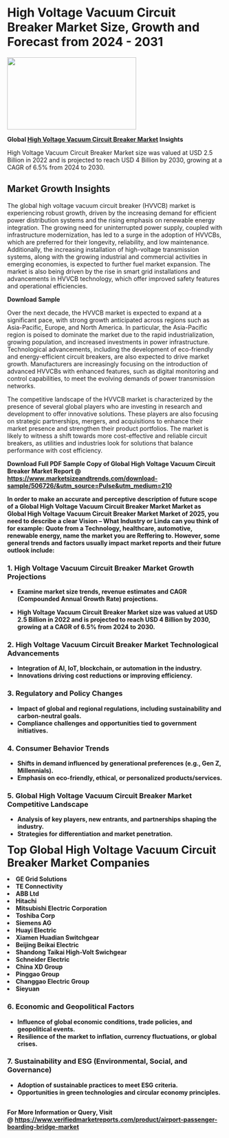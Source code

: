 <H1>High Voltage Vacuum Circuit Breaker Market Size, Growth and Forecast from 2024 - 2031</H1><img class="aligncenter size-medium wp-image-584254" src="https://thirdeyenews.in/wp-content/uploads/2024/09/Global-Market-Research-300x168.jpeg" alt="" width="300" height="168" /><p><strong>Global&nbsp;<a href="https://www.marketsizeandtrends.com/download-sample/506726/&amp;utm_source=Pulse&amp;utm_medium=210">High Voltage Vacuum Circuit Breaker Market</a> Insights</strong></p><p>High Voltage Vacuum Circuit Breaker Market size was valued at USD 2.5 Billion in 2022 and is projected to reach USD 4 Billion by 2030, growing at a CAGR of 6.5% from 2024 to 2030.</p><p><h2>Market Growth Insights</h2> <p>The global high voltage vacuum circuit breaker (HVVCB) market is experiencing robust growth, driven by the increasing demand for efficient power distribution systems and the rising emphasis on renewable energy integration. The growing need for uninterrupted power supply, coupled with infrastructure modernization, has led to a surge in the adoption of HVVCBs, which are preferred for their longevity, reliability, and low maintenance. Additionally, the increasing installation of high-voltage transmission systems, along with the growing industrial and commercial activities in emerging economies, is expected to further fuel market expansion. The market is also being driven by the rise in smart grid installations and advancements in HVVCB technology, which offer improved safety features and operational efficiencies.</p> <p><strong>Download Sample</strong></p> <p>Over the next decade, the HVVCB market is expected to expand at a significant pace, with strong growth anticipated across regions such as Asia-Pacific, Europe, and North America. In particular, the Asia-Pacific region is poised to dominate the market due to the rapid industrialization, growing population, and increased investments in power infrastructure. Technological advancements, including the development of eco-friendly and energy-efficient circuit breakers, are also expected to drive market growth. Manufacturers are increasingly focusing on the introduction of advanced HVVCBs with enhanced features, such as digital monitoring and control capabilities, to meet the evolving demands of power transmission networks.</p> <p>The competitive landscape of the HVVCB market is characterized by the presence of several global players who are investing in research and development to offer innovative solutions. These players are also focusing on strategic partnerships, mergers, and acquisitions to enhance their market presence and strengthen their product portfolios. The market is likely to witness a shift towards more cost-effective and reliable circuit breakers, as utilities and industries look for solutions that balance performance with cost efficiency.</p> <p><strong></p><p><span class=""><strong>Download Full PDF Sample Copy of Global High Voltage Vacuum Circuit Breaker Market Report</strong> @ <a href="https://www.marketsizeandtrends.com/download-sample/506726/&amp;utm_source=Pulse&amp;utm_medium=210" target="_blank">https://www.marketsizeandtrends.com/download-sample/506726/&amp;utm_source=Pulse&amp;utm_medium=210</a></span></p><p>In order to make an accurate and perceptive description of future scope of a Global&nbsp;High Voltage Vacuum Circuit Breaker Market Market as Global&nbsp;High Voltage Vacuum Circuit Breaker Market Market of 2025, you need to describe a clear Vision &ndash; What Industry or Linda can you think of for example: Quote from a Technology, healthcare, automotive, renewable energy, name the market you are Reffering to. However, some general trends and factors usually impact market reports and their future outlook include:</p><h3>1.&nbsp;<strong>High Voltage Vacuum Circuit Breaker Market Growth Projections</strong></h3><ul><li>Examine market size trends, revenue estimates and CAGR (Compounded Annual Growth Rate) projections.</li><li><p>High Voltage Vacuum Circuit Breaker Market size was valued at USD 2.5 Billion in 2022 and is projected to reach USD 4 Billion by 2030, growing at a CAGR of 6.5% from 2024 to 2030.</p></li></ul><h3>2.&nbsp;<strong>High Voltage Vacuum Circuit Breaker Market Technological Advancements</strong></h3><ul><li>Integration of AI, IoT, blockchain, or automation in the industry.</li><li>Innovations driving cost reductions or improving efficiency.</li></ul><h3>3.&nbsp;<strong>Regulatory and Policy Changes</strong></h3><ul><li>Impact of global and regional regulations, including sustainability and carbon-neutral goals.</li><li>Compliance challenges and opportunities tied to government initiatives.</li></ul><h3>4.&nbsp;<strong>Consumer Behavior Trends</strong></h3><ul><li>Shifts in demand influenced by generational preferences (e.g., Gen Z, Millennials).</li><li>Emphasis on eco-friendly, ethical, or personalized products/services.</li></ul><h3>5.&nbsp;<strong>Global High Voltage Vacuum Circuit Breaker Market Competitive Landscape</strong></h3><ul><li>Analysis of key players, new entrants, and partnerships shaping the industry.</li><li>Strategies for differentiation and market penetration.</li></ul><p data-pm-slice="1 1 []"><span style="color: inherit; font-family: inherit; font-size: 25px;">Top Global High Voltage Vacuum Circuit Breaker Market Companies</span></p><div class="" data-test-id=""><p><li>GE Grid Solutions</li><li> TE Connectivity</li><li> ABB Ltd</li><li> Hitachi</li><li> Mitsubishi Electric Corporation</li><li> Toshiba Corp</li><li> Siemens AG</li><li> Huayi Electric</li><li> Xiamen Huadian Switchgear</li><li> Beijing Beikai Electric</li><li> Shandong Taikai High-Volt Swichgear</li><li> Schneider Electric</li><li> China XD Group</li><li> Pinggao Group</li><li> Changgao Electric Group</li><li> Sieyuan</li></p></div><h3>6.&nbsp;<strong>Economic and Geopolitical Factors</strong></h3><ul><li>Influence of global economic conditions, trade policies, and geopolitical events.</li><li>Resilience of the market to inflation, currency fluctuations, or global crises.</li></ul><h3>7.&nbsp;<strong>Sustainability and ESG (Environmental, Social, and Governance)</strong></h3><ul><li>Adoption of sustainable practices to meet ESG criteria.</li><li>Opportunities in green technologies and circular economy principles.</li></ul><h2><strong style="font-size: 14px;">For More Information or Query, Visit @&nbsp;</strong><a style="background-color: #ffffff; font-size: 14px;" href="https://www.marketsizeandtrends.com/report/high-voltage-vacuum-circuit-breaker-market/" target="_blank">https://www.verifiedmarketreports.com/product/airport-passenger-boarding-bridge-market</a></h2>
